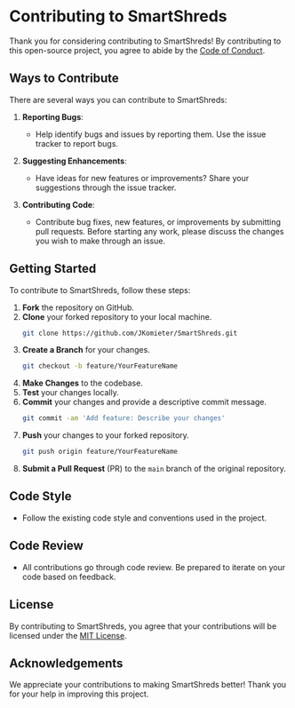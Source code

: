 # Contributing to SmartShreds

Thank you for considering contributing to SmartShreds! By contributing to this open-source project, you agree to abide by the [Code of Conduct](CODE_OF_CONDUCT.md).

## Ways to Contribute

There are several ways you can contribute to SmartShreds:

1. **Reporting Bugs**:
   - Help identify bugs and issues by reporting them. Use the issue tracker to report bugs.

2. **Suggesting Enhancements**:
   - Have ideas for new features or improvements? Share your suggestions through the issue tracker.

3. **Contributing Code**:
   - Contribute bug fixes, new features, or improvements by submitting pull requests. Before starting any work, please discuss the changes you wish to make through an issue.

## Getting Started

To contribute to SmartShreds, follow these steps:

1. **Fork** the repository on GitHub.
2. **Clone** your forked repository to your local machine.
   ```bash
   git clone https://github.com/JKomieter/SmartShreds.git
   ```
3. **Create a Branch** for your changes.
   ```bash
   git checkout -b feature/YourFeatureName
   ```
4. **Make Changes** to the codebase.
5. **Test** your changes locally.
6. **Commit** your changes and provide a descriptive commit message.
   ```bash
   git commit -am 'Add feature: Describe your changes'
   ```
7. **Push** your changes to your forked repository.
   ```bash
   git push origin feature/YourFeatureName
   ```
8. **Submit a Pull Request** (PR) to the `main` branch of the original repository.

## Code Style

- Follow the existing code style and conventions used in the project.

## Code Review

- All contributions go through code review. Be prepared to iterate on your code based on feedback.

## License

By contributing to SmartShreds, you agree that your contributions will be licensed under the [MIT License](LICENSE).

## Acknowledgements

We appreciate your contributions to making SmartShreds better! Thank you for your help in improving this project.
